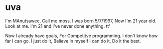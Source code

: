 # uva
I'm MAnutsawee, Call me moss.
I was born 5/7/1997, Now I'm 21 year old.
Look at me. I'm 21 and I've never done anything. tt'

Now I already have goals, For Competitve programming.
I don't know how far I can go.
I just do it, 
Believe in myself I can do it, 
Do it the best.

